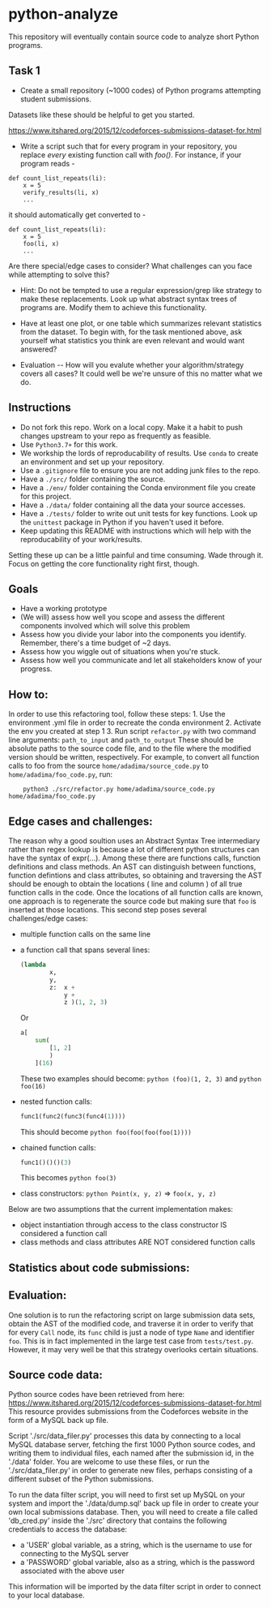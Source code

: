 # python-analyze

This repository will eventually contain source code to analyze short Python programs.

## Task 1
- Create a small repository (~1000 codes) of Python programs attempting student submissions.

Datasets like these should be helpful to get you started.

https://www.itshared.org/2015/12/codeforces-submissions-dataset-for.html

- Write a script such that for every program in your repository, you replace *every* existing function call with *foo()*.
For instance, if your program reads -
```
def count_list_repeats(li):
    x = 5
    verify_results(li, x)
    ...
```
it should automatically get converted to -
```
def count_list_repeats(li):
    x = 5
    foo(li, x)
    ...
```
Are there special/edge cases to consider? What challenges can you face while attempting to solve this?

- Hint: Do not be tempted to use a regular expression/grep like strategy to make these replacements. Look up what abstract syntax trees of programs are. Modify them to achieve this functionality.

- Have at least one plot, or one table which summarizes relevant statistics from the dataset. To begin with, for the task mentioned above, ask yourself what statistics you think are even relevant and would want answered?

- Evaluation -- How will you evalute whether your algorithm/strategy covers all cases? It could well be we're unsure of this no matter what we do.

## Instructions
- Do not fork this repo. Work on a local copy. Make it a habit to push changes upstream to your repo as frequently as feasible.
- Use `Python3.7+` for this work.
- We workship the lords of reproducability of results. Use `conda` to create an environment and set up your repository. 
- Use a `.gitignore` file to ensure you are not adding junk files to the repo.
- Have a `./src/` folder containing the source.
- Have a `./env/` folder containing the Conda environment file you create for this project.
- Have a `./data/` folder containing all the data your source accesses.
- Have a `./tests/` folder to write out unit tests for key functions. Look up the `unittest` package in Python if you haven't used it before.
- Keep updating this README with instructions which will help with the reproducability of your work/results.

Setting these up can be a little painful and time consuming. Wade through it. Focus on getting the core functionality right first, though.



## Goals
- Have a working prototype
- (We will) assess how well you scope and assess the different components involved which will solve this problem
- Assess how you divide your labor into the components you identify. Remember, there's a time budget of ~2 days.
- Assess how you wiggle out of situations when you're stuck.
- Assess how well you communicate and let all stakeholders know of your progress.


## How to:

In order to use this refactoring tool, follow these steps:
    1. Use the environment .yml file in order to recreate the conda environment
    2. Activate the env you created at step 1
    3. Run script `refactor.py` with two command line arguments: `path_to_input` and `path_to_output`
        These should be absolute paths to the source code file, and to the file where the modified version 
        should be written, respectively. For example, to convert all function calls to foo from
        the source `home/adadima/source_code.py` to `home/adadima/foo_code.py`, run: 
        
        python3 ./src/refactor.py home/adadima/source_code.py home/adadima/foo_code.py

## Edge cases and challenges:

The reason why a good soultion uses an Abstract Syntax Tree intermediary rather than regex lookup is because a lot of different python structures can have the syntax of expr(...). Among these there are functions calls, function definitions and class methods. An AST can distinguish between functions, function defintions and class attributes, so obtaining and traversing the AST should be enough to obtain the locations ( line and column ) of all true function calls in the code. Once the locations of all function calls are known, one approach is to regenerate the source code but making sure that `foo` is inserted at those locations. This second step poses several challenges/edge cases:

- multiple function calls on the same line
- a function call that spans several lines:
   
    ```python      
    (lambda
            x,
            y,
            z:  x +
                y +
                z )(1, 2, 3)
    ```
    Or
    ```python
    a[
        sum(
            [1, 2]
            )
        ](16)
    ```
    These two examples should become: ```python (foo)(1, 2, 3)``` and ```python foo(16)```
    
- nested function calls:
    ```python
    func1(func2(func3(func4(1))))
    ```
    This should become ```python foo(foo(foo(foo(1))))```
    
- chained function calls:
    ```python
    func1()()()(3)
    ```
    This becomes ```python foo(3)```
    
- class constructors:
    ```python Point(x, y, z)``` => ```foo(x, y, z)```

Below are two assumptions that the current implementation makes:

- object instantiation through access to the class constructor IS considered a function call
- class methods and class attributes ARE NOT considered function calls

## Statistics about code submissions:

## Evaluation:

One solution is to run the refactoring script on large submission data sets, obtain the AST of the modified code, and traverse it in order to verify that for every `Call` node, its `func` child is just a node of type `Name` and identifier `foo`. This is in fact implemented in the large test case from `tests/test.py`. However, it may very well be that this strategy overlooks certain situations. 

## Source code data:

Python source codes have been retrieved from here: https://www.itshared.org/2015/12/codeforces-submissions-dataset-for.html
This resource provides submissions from the Codeforces website in the form of a MySQL back up file. 

Script './src/data_filer.py' processes this data by connecting to a local MySQL database server, fetching the first 1000 Python source codes, and writing them to individual files, each named after the submission id, in the './data' folder. You are welcome to use these files, or run the './src/data_filer.py' in order to generate new files, perhaps consisting of a different subset of the Python submissions. 

To run the data filter script, you will need to first set up MySQL on your system and import the './data/dump.sql' back up file in order to create your own local submissions database. Then, you will need to create a file called 'db_cred.py' inside the './src' directory that contains the following credentials to access the database:
 
 - a 'USER' global variable, as a string, which is the username to use for connecting to the MySQL server
 - a 'PASSWORD' global variable, also as a string, which is the password associated with the above user
 
This information will be imported by the data filter script in order to connect to your local database.


